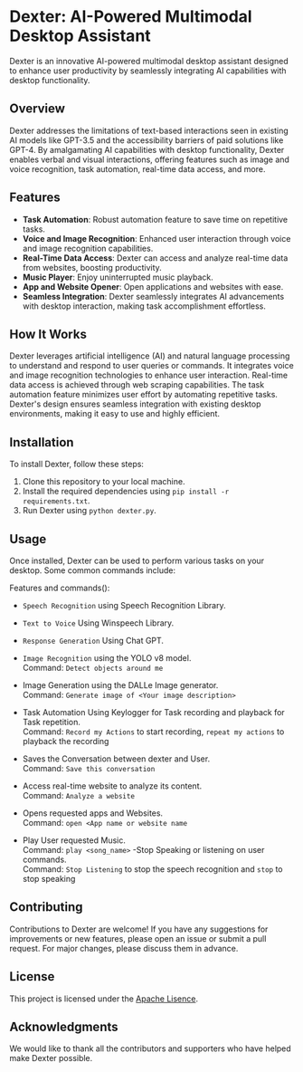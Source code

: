 # Dexter: AI-Powered Multimodal Desktop Assistant

Dexter is an innovative AI-powered multimodal desktop assistant designed to enhance user productivity by seamlessly integrating AI capabilities with desktop functionality.

## Overview

Dexter addresses the limitations of text-based interactions seen in existing AI models like GPT-3.5 and the accessibility barriers of paid solutions like GPT-4. By amalgamating AI capabilities with desktop functionality, Dexter enables verbal and visual interactions, offering features such as image and voice recognition, task automation, real-time data access, and more.

## Features

- **Task Automation**: Robust automation feature to save time on repetitive tasks.
- **Voice and Image Recognition**: Enhanced user interaction through voice and image recognition capabilities.
- **Real-Time Data Access**: Dexter can access and analyze real-time data from websites, boosting productivity.
- **Music Player**: Enjoy uninterrupted music playback.
- **App and Website Opener**: Open applications and websites with ease.
- **Seamless Integration**: Dexter seamlessly integrates AI advancements with desktop interaction, making task accomplishment effortless.

## How It Works

Dexter leverages artificial intelligence (AI) and natural language processing to understand and respond to user queries or commands. It integrates voice and image recognition technologies to enhance user interaction. Real-time data access is achieved through web scraping capabilities. The task automation feature minimizes user effort by automating repetitive tasks. Dexter's design ensures seamless integration with existing desktop environments, making it easy to use and highly efficient.

## Installation

To install Dexter, follow these steps:

1. Clone this repository to your local machine.
2. Install the required dependencies using `pip install -r requirements.txt`.
3. Run Dexter using `python dexter.py`.

## Usage

Once installed, Dexter can be used to perform various tasks on your desktop. Some common commands include:


Features and commands():
- `Speech Recognition` using Speech Recognition Library.
- `Text to Voice` Using Winspeech Library.
- `Response Generation` Using Chat GPT.
  
- `Image Recognition` using the YOLO v8 model.<br>
  Command: `Detect objects around me`
- Image Generation using the DALLe Image generator.<br>
  Command: `Generate image of <Your image description>`
- Task Automation Using Keylogger for Task recording and playback for Task repetition.<br>
  Command: `Record my Actions` to start recording, `repeat my actions` to playback the recording
- Saves the Conversation between dexter and User.<br>
  Command: `Save this conversation`
- Access real-time website to analyze its content.<br>
  Command: `Analyze a website`
- Opens requested apps and Websites.<br>
  Command: `open <App name or website name`
- Play User requested Music.<br>
  Command: `play <song_name>`
-Stop Speaking or listening on user commands.<br>
  Command: `Stop Listening` to stop the speech recognition and `stop` to stop speaking


## Contributing

Contributions to Dexter are welcome! If you have any suggestions for improvements or new features, please open an issue or submit a pull request. For major changes, please discuss them in advance.

## License

This project is licensed under the [Apache Lisence](LICENSE).

## Acknowledgments

We would like to thank all the contributors and supporters who have helped make Dexter possible.

